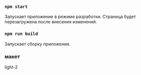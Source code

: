 ### `npm start`

Запускает приложение в режиме разработки.
Страница будет перезагружена после внесения изменений.


### `npm run build`

Запускает сборку приложения.

### макет

light-2
